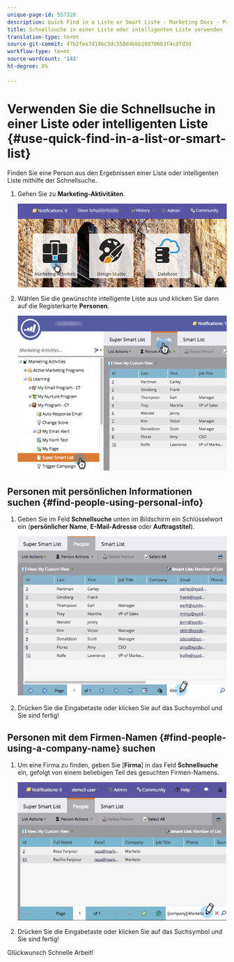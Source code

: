 ```yaml
---
unique-page-id: 557326
description: Quick Find in a Liste or Smart Liste - Marketing Docs - Produktdokumentation
title: Schnellsuche in einer Liste oder intelligenten Liste verwenden
translation-type: tm+mt
source-git-commit: 47b2fee7d146c3dc558d4bbb10070683f4cdfd3d
workflow-type: tm+mt
source-wordcount: '143'
ht-degree: 0%

---
```



# Verwenden Sie die Schnellsuche in einer Liste oder intelligenten Liste {#use-quick-find-in-a-list-or-smart-list}

Finden Sie eine Person aus den Ergebnissen einer Liste oder intelligenten Liste mithilfe der Schnellsuche.

1. Gehen Sie zu **Marketing-Aktivitäten**.

   ![](assets/login-marketing-activities.png)

1. Wählen Sie die gewünschte intelligente Liste aus und klicken Sie dann auf die Registerkarte **Personen**.

   ![](assets/smartlistpeople.png)

## Personen mit persönlichen Informationen suchen {#find-people-using-personal-info}

1. Geben Sie im Feld **Schnellsuche** unten im Bildschirm ein Schlüsselwort ein (**persönlicher Name**, **E-Mail-Adresse** oder **Auftragstitel**).

   ![](assets/searchpeople.png)

1. Drücken Sie die Eingabetaste oder klicken Sie auf das Suchsymbol und Sie sind fertig!

## Personen mit dem Firmen-Namen {#find-people-using-a-company-name} suchen

1. Um eine Firma zu finden, geben Sie [**Firma**] in das Feld **Schnellsuche** ein, gefolgt von einem beliebigen Teil des gesuchten Firmen-Namens.

   ![](assets/supersmartlistsearch.jpg)

1. Drücken Sie die Eingabetaste oder klicken Sie auf das Suchsymbol und Sie sind fertig!

Glückwunsch Schnelle Arbeit!
